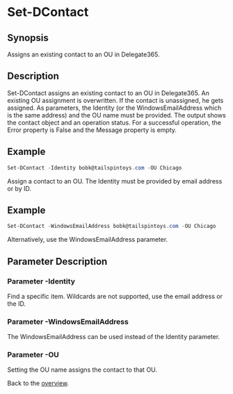 # Set-DContact

## Synopsis
Assigns an existing contact to an OU in Delegate365.

## Description
Set-DContact assigns an existing contact to an OU in Delegate365.
An existing OU assignment is overwritten. If the contact is unassigned, he gets assigned.
As parameters, the Identity (or the WindowsEmailAddress which is the same address) and the OU name must be provided. 
The output shows the contact object and an operation status.
For a successful operation, the Error property is False and the Message property is empty.

## Example
```powershell
Set-DContact -Identity bobk@tailspintoys.com -OU Chicago
```
Assign a contact to an OU. The Identity must be provided by email address or by ID.

## Example
```powershell
Set-DContact -WindowsEmailAddress bobk@tailspintoys.com -OU Chicago
```
Alternatively, use the WindowsEmailAddress parameter.

## Parameter Description
### Parameter -Identity
Find a specific item. Wildcards are not supported, use the email address or the ID.
### Parameter -WindowsEmailAddress
The WindowsEmailAddress can be used instead of the Identity parameter.
### Parameter -OU
Setting the OU name assigns the contact to that OU.

Back to the [overview](https://github.com/delegate365/PowerShell).
